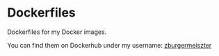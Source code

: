 # Dockerfiles #

Dockerfiles for my Docker images.

You can find them on Dockerhub under my username: [zburgermeiszter](https://hub.docker.com/u/zburgermeiszter/)